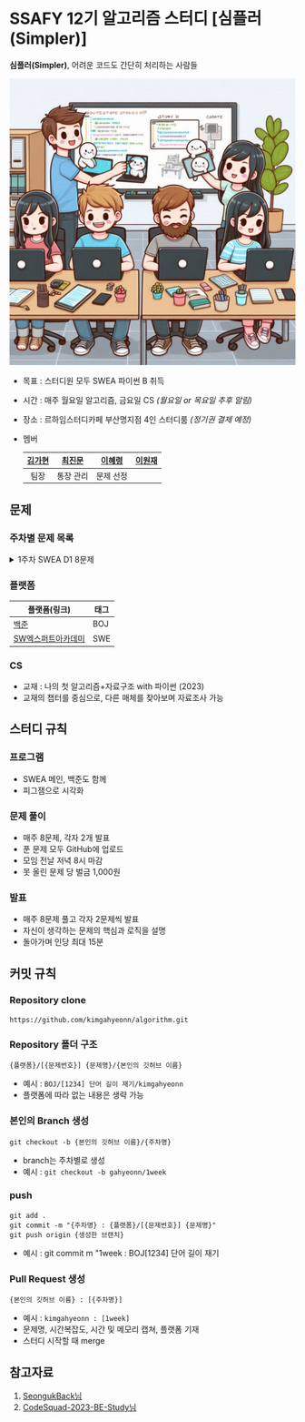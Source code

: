 # SSAFY 12기 알고리즘 스터디 [심플러(Simpler)] #
**심플러(Simpler)**, 어려운 코드도 간단히 처리하는 사람들

![이미지](./images/_66dbbd72-eb53-4f90-abbc-c1a6932679d9.jfif)
- 목표 : 스터디원 모두 SWEA 파이썬 B 취득
- 시간 : 매주 월요일 알고리즘, 금요일 CS *(월요일 or 목요일 추후 알림)*
- 장소 : 르하임스터디카페 부산명지점 4인 스터디룸 *(정기권 결제 예정)*
- 멤버

    |[김가현](https://github.com/kimgahyeonn)|[최진문](https://github.com/jinmoon23)|[이혜령](https://github.com/hyerongii)|[이원재](https://github.com/dnjswoc)|
    |:-:|:-:|:-:|:-:|
    |팀장|통장 관리|문제 선정| |

## 문제 ##

### 주차별 문제 목록 ###

<details>
<summary>1주차 SWEA D1 8문제</summary>

2072. [홀수만 더하기](https://swexpertacademy.com/main/code/problem/problemDetail.do?contestProbId=AV5QSEhaA5sDFAUq&categoryId=AV5QSEhaA5sDFAUq&categoryType=CODE&problemTitle=&orderBy=FIRST_REG_DATETIME&selectCodeLang=ALL&select-1=&pageSize=10&pageIndex=1&&&&&&&&&)
2071. [평균값 구하기](https://swexpertacademy.com/main/code/problem/problemDetail.do?problemLevel=1&contestProbId=AV5QRnJqA5cDFAUq&categoryId=AV5QRnJqA5cDFAUq&categoryType=CODE&problemTitle=&orderBy=FIRST_REG_DATETIME&selectCodeLang=PYTHON&select-1=1&pageSize=10&pageIndex=1)
2070. [큰 놈, 작은 놈, 같은 놈](https://swexpertacademy.com/main/code/problem/problemDetail.do?problemLevel=1&contestProbId=AV5QQ6qqA40DFAUq&categoryId=AV5QQ6qqA40DFAUq&categoryType=CODE&problemTitle=&orderBy=FIRST_REG_DATETIME&selectCodeLang=PYTHON&select-1=1&pageSize=10&pageIndex=1)
2068. [최대수 구하기](https://swexpertacademy.com/main/code/problem/problemDetail.do?problemLevel=1&contestProbId=AV5QQhbqA4QDFAUq&categoryId=AV5QQhbqA4QDFAUq&categoryType=CODE&problemTitle=&orderBy=FIRST_REG_DATETIME&selectCodeLang=PYTHON&select-1=1&pageSize=10&pageIndex=1)
2056. [연월일 달력](https://swexpertacademy.com/main/code/problem/problemDetail.do?problemLevel=1&contestProbId=AV5QLkdKAz4DFAUq&categoryId=AV5QLkdKAz4DFAUq&categoryType=CODE&problemTitle=&orderBy=FIRST_REG_DATETIME&selectCodeLang=PYTHON&select-1=1&pageSize=10&pageIndex=1)
2050. [알파벳을 숫자로 변환](https://swexpertacademy.com/main/code/problem/problemDetail.do?problemLevel=1&contestProbId=AV5QLGxKAzQDFAUq&categoryId=AV5QLGxKAzQDFAUq&categoryType=CODE&problemTitle=&orderBy=FIRST_REG_DATETIME&selectCodeLang=PYTHON&select-1=1&pageSize=10&pageIndex=1)
2047. [신문 헤드라인](https://swexpertacademy.com/main/code/problem/problemDetail.do?problemLevel=1&contestProbId=AV5QKsLaAy0DFAUq&categoryId=AV5QKsLaAy0DFAUq&categoryType=CODE&problemTitle=&orderBy=FIRST_REG_DATETIME&selectCodeLang=PYTHON&select-1=1&pageSize=10&pageIndex=1)
2046. [스탬프 찍기](https://swexpertacademy.com/main/code/problem/problemDetail.do?problemLevel=1&contestProbId=AV5QKdT6AyYDFAUq&categoryId=AV5QKdT6AyYDFAUq&categoryType=CODE&problemTitle=&orderBy=FIRST_REG_DATETIME&selectCodeLang=PYTHON&select-1=1&pageSize=10&pageIndex=1)

</details>

### 플랫폼 ###
|플랫폼(링크)|태그|
|--|--|
|[백준](https://www.acmicpc.net)|BOJ|
|[SW엑스퍼트아카데미](https://swexpertacademy.com/main/main.do)|SWE|

### CS ###
- 교재 : 나의 첫 알고리즘+자료구조 with 파이썬 (2023)
- 교재의 챕터를 중심으로, 다른 매체를 찾아보며 자료조사 가능

## 스터디 규칙 ##

### 프로그램 ###
- SWEA 메인, 백준도 함께
- 피그잼으로 시각화

### 문제 풀이 ###
- 매주 8문제, 각자 2개 발표
- 푼 문제 모두 GitHub에 업로드
- 모임 전날 저녁 8시 마감
- 못 올린 문제 당 벌금 1,000원

### 발표 ###
- 매주 8문제 풀고 각자 2문제씩 발표
- 자신이 생각하는 문제의 핵심과 로직을 설명
- 돌아가며 인당 최대 15분

## 커밋 규칙 ##
### Repository clone ###
```
https://github.com/kimgahyeonn/algorithm.git
```

### Repository 폴더 구조 ###
```
{플랫폼}/[{문제번호}] {문제명}/{본인의 깃허브 이름}
```
- 예시 : `BOJ/[1234] 단어 길이 재기/kimgahyeonn`
- 플랫폼에 따라 없는 내용은 생략 가능

### 본인의 Branch 생성 ###

```
git checkout -b {본인의 깃허브 이름}/{주차명}
```
- branch는 주차별로 생성
- 예시 : `git checkout -b gahyeonn/1week`

### push ###
```
git add .
git commit -m "{주차명} : {플랫폼}/[{문제번호}] {문제명}"
git push origin {생성한 브랜치}
```
- 예시 : git commit m "1week : BOJ[1234] 단어 길이 재기

### Pull Request 생성 ###
```
{본인의 깃허브 이름} : [{주차명}]
```
- 예시 : `kimgahyeonn : [1week]`
- 문제명, 시간복잡도, 시간 및 메모리 캡쳐, 플랫폼 기재
- 스터디 시작할 때 merge


## 참고자료 ##
1. [SeongukBack님](https://github.com/SeongukBaek/algoStudy)
2. [CodeSquad-2023-BE-Study님](https://github.com/CodeSquad-2023-BE-Study)
